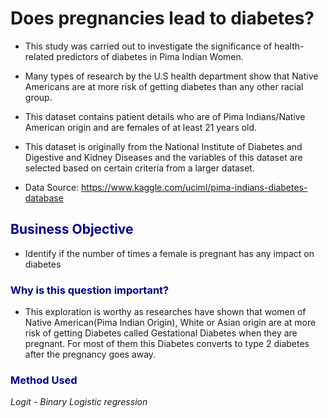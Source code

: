 # Does pregnancies lead to diabetes?

* This study was carried out to investigate the significance of health-related predictors of diabetes in Pima Indian Women. 
* Many types of research by the U.S health department show that Native Americans are at more risk of getting diabetes than any other racial group. 
* This dataset contains patient details who are of Pima Indians/Native American origin and are females of at least 21 years old.
* This dataset is originally from the National Institute of Diabetes and Digestive and Kidney Diseases and the variables of this dataset are selected based on certain criteria from a larger dataset. 

* Data Source: https://www.kaggle.com/uciml/pima-indians-diabetes-database

## <span style="color: darkblue;"> Business Objective </span>

* Identify if the number of times a female is pregnant has any impact on diabetes

### <span style="color: darkblue;">  Why is this question important?</span>

* This exploration is worthy as researches have shown that women of Native American(Pima Indian Origin), White or Asian origin are at more risk of getting Diabetes called Gestational Diabetes when they are pregnant. For most of them this Diabetes converts to type 2 diabetes after the pregnancy goes away.

### <span style="color: darkblue;"> Method Used </span>

*Logit - Binary Logistic regression*
